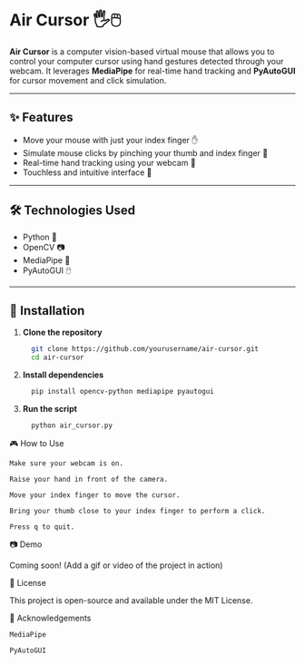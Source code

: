 # Air Cursor 🖐️🖱️

**Air Cursor** is a computer vision-based virtual mouse that allows you to control your computer cursor using hand gestures detected through your webcam. It leverages **MediaPipe** for real-time hand tracking and **PyAutoGUI** for cursor movement and click simulation.

---

## ✨ Features

- Move your mouse with just your index finger ✋
- Simulate mouse clicks by pinching your thumb and index finger 🤏
- Real-time hand tracking using your webcam 🎥
- Touchless and intuitive interface 🧠

---

## 🛠️ Technologies Used

- Python 🐍
- OpenCV 📷
- MediaPipe 🤖
- PyAutoGUI 🖱️

---

## 🚀 Installation

1. **Clone the repository**
   ```bash
     git clone https://github.com/yourusername/air-cursor.git
     cd air-cursor
   ```

2. **Install dependencies**
   ```bash
     pip install opencv-python mediapipe pyautogui
   ```

3. **Run the script**
   ```bash
     python air_cursor.py
   ```

🎮 How to Use

    Make sure your webcam is on.

    Raise your hand in front of the camera.

    Move your index finger to move the cursor.

    Bring your thumb close to your index finger to perform a click.

    Press q to quit.

📷 Demo

Coming soon! (Add a gif or video of the project in action)

📄 License

This project is open-source and available under the MIT License.

🙌 Acknowledgements

    MediaPipe

    PyAutoGUI
